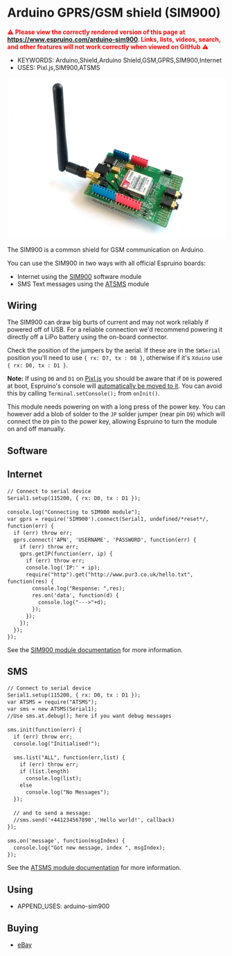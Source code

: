 <!--- Copyright (c) 2018 Gordon Williams, Pur3 Ltd. See the file LICENSE for copying permission. -->
Arduino GPRS/GSM shield (SIM900)
==================================================

<span style="color:red">:warning: **Please view the correctly rendered version of this page at https://www.espruino.com/arduino-sim900. Links, lists, videos, search, and other features will not work correctly when viewed on GitHub** :warning:</span>

* KEYWORDS: Arduino,Shield,Arduino Shield,GSM,GPRS,SIM900,Internet
* USES: Pixl.js,SIM900,ATSMS

![WIZnet SIM900 shield](arduino-sim900.jpg)

The SIM900 is a common shield for GSM communication on Arduino.

You can use the SIM900 in two ways with all official Espruino
boards:

* Internet using the [SIM900](/SIM900) software module
* SMS Text messages using the [ATSMS](/ATSMS) module


Wiring
------

The SIM900 can draw big burts of current and may not work reliably if
powered off of USB. For a reliable connection we'd recommend powering
it directly off a LiPo battery using the on-board connector.

Check the position of the jumpers by the aerial. If these
are in the `SWSerial` position you'll need to use `{ rx: D7, tx : D8 }`,
otherwise if it's `Xduino` use `{ rx: D0, tx : D1 }`.

**Note:** If using `D0` and `D1` on [Pixl.js](/Pixl.js) you should be aware
that if `D0` is powered at boot, Espruino's console will [automatically be moved
to it](/Pixl.js#serial-console). You can avoid this by calling `Terminal.setConsole();`
from `onInit()`.

This module needs powering on with a long press of the power key. You can however
add a blob of solder to the `JP` solder jumper (near pin `D9`) which will connect
the `D9` pin to the power key, allowing Espruino to turn the module on and off
manually.


Software
---------
## Internet

```
// Connect to serial device
Serial1.setup(115200, { rx: D0, tx : D1 });

console.log("Connecting to SIM900 module");
var gprs = require('SIM900').connect(Serial1, undefined/*reset*/, function(err) {
  if (err) throw err;
  gprs.connect('APN', 'USERNAME', 'PASSWORD', function(err) {
    if (err) throw err;
    gprs.getIP(function(err, ip) {
      if (err) throw err;
      console.log('IP:' + ip);
      require("http").get("http://www.pur3.co.uk/hello.txt", function(res) {
        console.log("Response: ",res);
        res.on('data', function(d) {
          console.log("--->"+d);
        });
      });
    });
  });
});
```

See the [SIM900 module documentation](/SIM900) for more information.

## SMS

```
// Connect to serial device
Serial1.setup(115200, { rx: D0, tx : D1 });
var ATSMS = require("ATSMS");
var sms = new ATSMS(Serial1);
//Use sms.at.debug(); here if you want debug messages

sms.init(function(err) {
  if (err) throw err;
  console.log("Initialised!");

  sms.list("ALL", function(err,list) {
    if (err) throw err;
    if (list.length)
      console.log(list);
    else
      console.log("No Messages");
  });

  // and to send a message:
  //sms.send('+441234567890','Hello world!', callback)
});

sms.on('message', function(msgIndex) {
  console.log("Got new message, index ", msgIndex);
});
```

See the [ATSMS module documentation](/ATSMS) for more information.


Using
-----

* APPEND_USES: arduino-sim900


Buying
-----

* [eBay](http://www.ebay.com/sch/i.html?_nkw=arduino+sim900+shield)
